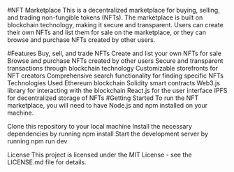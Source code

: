 #NFT Marketplace
This is a decentralized marketplace for buying, selling, and trading non-fungible tokens (NFTs). The marketplace is built on blockchain technology, making it secure and transparent. Users can create their own NFTs and list them for sale on the marketplace, or they can browse and purchase NFTs created by other users.

#Features
Buy, sell, and trade NFTs
Create and list your own NFTs for sale
Browse and purchase NFTs created by other users
Secure and transparent transactions through blockchain technology
Customizable storefronts for NFT creators
Comprehensive search functionality for finding specific NFTs
Technologies Used
Ethereum blockchain
Solidity smart contracts
Web3.js library for interacting with the blockchain
React.js for the user interface
IPFS for decentralized storage of NFTs
#Getting Started
To run the NFT marketplace, you will need to have Node.js and npm installed on your machine.

Clone this repository to your local machine
Install the necessary dependencies by running npm install
Start the development server by running npm run dev

License
This project is licensed under the MIT License - see the LICENSE.md file for details.
